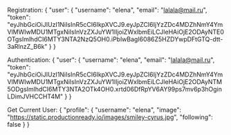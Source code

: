 Registration:
{
    "user": {
        "username": "elena",
        "email": "lalala@mail.ru",
        "token": "eyJhbGciOiJIUzI1NiIsInR5cCI6IkpXVCJ9.eyJpZCI6IjYzZDc4MDZhNmY4YmVlMWIwMDU1MTgxNiIsInVzZXJuYW1lIjoiZWxlbmEiLCJleHAiOjE2ODAyNTE0OTgsImlhdCI6MTY3NTA2NzQ5OH0.iPblwBagI6086Z5HZDYwpDFtGTQ-dtt-3aRlnzZ_B6k"
    }
}

Authentication:
{
    "user": {
        "username": "elena",
        "email": "lalala@mail.ru",
        "token": "eyJhbGciOiJIUzI1NiIsInR5cCI6IkpXVCJ9.eyJpZCI6IjYzZDc4MDZhNmY4YmVlMWIwMDU1MTgxNiIsInVzZXJuYW1lIjoiZWxlbmEiLCJleHAiOjE2ODAyNTM5ODgsImlhdCI6MTY3NTA2OTk4OH0.xrtd06DfRpYV6AY99ps7mv6p3hOginLDimJVHCCHT4M"
    }
}

Get Current User:
{
    "profile": {
        "username": "elena",
        "image": "https://static.productionready.io/images/smiley-cyrus.jpg",
        "following": false
    }
}
